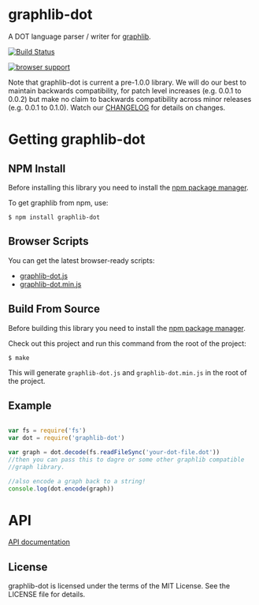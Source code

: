 # graphlib-dot

A DOT language parser / writer for [graphlib](https://github.com/cpettitt/graphlib).

[![Build Status](https://secure.travis-ci.org/cpettitt/graphlib-dot.png)](http://travis-ci.org/cpettitt/graphlib-dot)

[![browser support](https://ci.testling.com/cpettitt/graphlib-dot.png)](https://ci.testling.com/cpettitt/graphlib-dot)

Note that graphlib-dot is current a pre-1.0.0 library. We will do our best to
maintain backwards compatibility, for patch level increases (e.g. 0.0.1 to
0.0.2) but make no claim to backwards compatibility across minor releases (e.g.
0.0.1 to 0.1.0). Watch our [CHANGELOG](CHANGELOG.md) for details on changes.

# Getting graphlib-dot

## NPM Install

Before installing this library you need to install the [npm package manager].

To get graphlib from npm, use:

    $ npm install graphlib-dot

## Browser Scripts

You can get the latest browser-ready scripts:

* [graphlib-dot.js](http://cpettitt.github.io/project/graphlib-dot/latest/graphlib-dot.js)
* [graphlib-dot.min.js](http://cpettitt.github.io/project/graphlib-dot/latest/graphlib-dot.min.js)

## Build From Source

Before building this library you need to install the [npm package manager].

Check out this project and run this command from the root of the project:

    $ make

This will generate `graphlib-dot.js` and `graphlib-dot.min.js` in the root of the project.

## Example

``` js

var fs = require('fs')
var dot = require('graphlib-dot')

var graph = dot.decode(fs.readFileSync('your-dot-file.dot'))
//then you can pass this to dagre or some other graphlib compatible
//graph library.

//also encode a graph back to a string!
console.log(dot.encode(graph))
```

# API

[API documentation](http://cpettitt.github.io/project/graphlib-dot/latest/doc/index.html)

## License

graphlib-dot is licensed under the terms of the MIT License. See the LICENSE file
for details.

[npm package manager]: http://npmjs.org/
